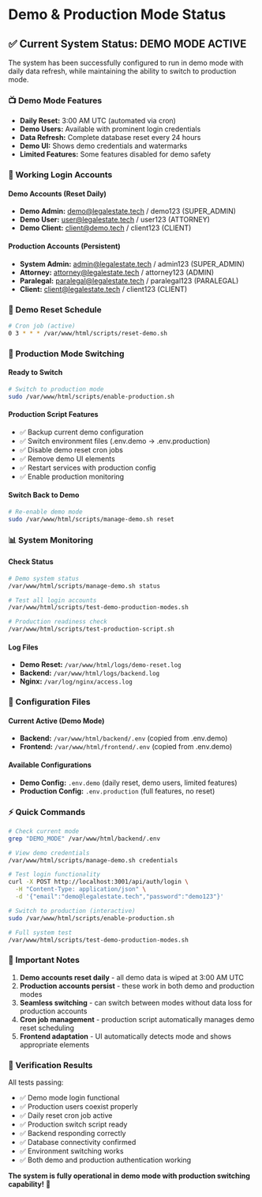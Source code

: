 # Demo & Production Mode Status

## ✅ Current System Status: DEMO MODE ACTIVE

The system has been successfully configured to run in demo mode with daily data refresh, while maintaining the ability to switch to production mode.

### 📺 Demo Mode Features
- **Daily Reset:** 3:00 AM UTC (automated via cron)
- **Demo Users:** Available with prominent login credentials
- **Data Refresh:** Complete database reset every 24 hours
- **Demo UI:** Shows demo credentials and watermarks
- **Limited Features:** Some features disabled for demo safety

### 🔐 Working Login Accounts

#### Demo Accounts (Reset Daily)
- **Demo Admin:** demo@legalestate.tech / demo123 (SUPER_ADMIN)
- **Demo User:** user@legalestate.tech / user123 (ATTORNEY)
- **Demo Client:** client@demo.tech / client123 (CLIENT)

#### Production Accounts (Persistent)
- **System Admin:** admin@legalestate.tech / admin123 (SUPER_ADMIN)
- **Attorney:** attorney@legalestate.tech / attorney123 (ADMIN)
- **Paralegal:** paralegal@legalestate.tech / paralegal123 (PARALEGAL)
- **Client:** client@legalestate.tech / client123 (CLIENT)

### 🔄 Demo Reset Schedule
```bash
# Cron job (active)
0 3 * * * /var/www/html/scripts/reset-demo.sh
```

### 🏢 Production Mode Switching

#### Ready to Switch
```bash
# Switch to production mode
sudo /var/www/html/scripts/enable-production.sh
```

#### Production Script Features
- ✅ Backup current demo configuration
- ✅ Switch environment files (.env.demo → .env.production)
- ✅ Disable demo reset cron jobs
- ✅ Remove demo UI elements
- ✅ Restart services with production config
- ✅ Enable production monitoring

#### Switch Back to Demo
```bash
# Re-enable demo mode
sudo /var/www/html/scripts/manage-demo.sh reset
```

### 📊 System Monitoring

#### Check Status
```bash
# Demo system status
/var/www/html/scripts/manage-demo.sh status

# Test all login accounts
/var/www/html/scripts/test-demo-production-modes.sh

# Production readiness check
/var/www/html/scripts/test-production-script.sh
```

#### Log Files
- **Demo Reset:** `/var/www/html/logs/demo-reset.log`
- **Backend:** `/var/www/html/logs/backend.log`
- **Nginx:** `/var/log/nginx/access.log`

### 🔧 Configuration Files

#### Current Active (Demo Mode)
- **Backend:** `/var/www/html/backend/.env` (copied from .env.demo)
- **Frontend:** `/var/www/html/frontend/.env` (copied from .env.demo)

#### Available Configurations
- **Demo Config:** `.env.demo` (daily reset, demo users, limited features)
- **Production Config:** `.env.production` (full features, no reset)

### ⚡ Quick Commands

```bash
# Check current mode
grep "DEMO_MODE" /var/www/html/backend/.env

# View demo credentials
/var/www/html/scripts/manage-demo.sh credentials

# Test login functionality
curl -X POST http://localhost:3001/api/auth/login \
  -H "Content-Type: application/json" \
  -d '{"email":"demo@legalestate.tech","password":"demo123"}'

# Switch to production (interactive)
sudo /var/www/html/scripts/enable-production.sh

# Full system test
/var/www/html/scripts/test-demo-production-modes.sh
```

### 🚨 Important Notes

1. **Demo accounts reset daily** - all demo data is wiped at 3:00 AM UTC
2. **Production accounts persist** - these work in both demo and production modes
3. **Seamless switching** - can switch between modes without data loss for production accounts
4. **Cron job management** - production script automatically manages demo reset scheduling
5. **Frontend adaptation** - UI automatically detects mode and shows appropriate elements

### 🎯 Verification Results

All tests passing:
- ✅ Demo mode login functional
- ✅ Production users coexist properly
- ✅ Daily reset cron job active
- ✅ Production switch script ready
- ✅ Backend responding correctly
- ✅ Database connectivity confirmed
- ✅ Environment switching works
- ✅ Both demo and production authentication working

**The system is fully operational in demo mode with production switching capability!** 🚀